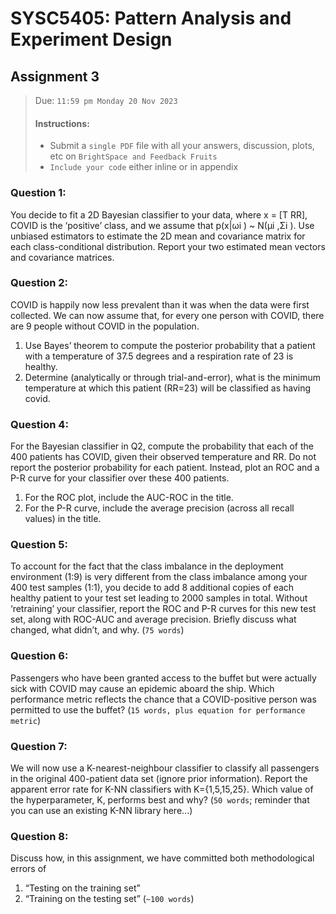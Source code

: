 # SYSC5405: Pattern Analysis and Experiment Design

## Assignment 3

> Due: `11:59 pm Monday 20 Nov 2023`
> #### Instructions:
> * Submit a `single PDF` file with all your answers, discussion, plots, etc on `BrightSpace and Feedback Fruits`
> * `Include your code` either inline or in appendix


### Question 1:
You decide to fit a 2D Bayesian classifier to your data, where x = [T RR], COVID is the ‘positive’ class, and we assume that p(x|ωi ) ~ N(μi ,Σi ). 
Use unbiased estimators to estimate the 2D mean and covariance matrix for each class-conditional distribution. 
Report your two estimated mean vectors and covariance matrices.

### Question 2:
COVID is happily now less prevalent than it was when the data were first collected. We can now assume that, for every one person with COVID, there are 9 people without COVID in the population. 
1. Use Bayes’ theorem to compute the posterior probability that a patient with a temperature of 37.5 degrees and a respiration rate of 23 is healthy. 
2. Determine (analytically or through trial-and-error), what is the minimum temperature at which this patient (RR=23) will be classified as having covid.

### Question 4:
For the Bayesian classifier in Q2, compute the probability that each of the 400 patients has COVID, given their observed temperature and RR. Do not report the posterior probability for each patient. Instead, plot an ROC and a P-R curve for your classifier over these 400 patients.
1. For the ROC plot, include the AUC-ROC in the title.
2. For the P-R curve, include the average precision (across all recall values) in the title.

### Question 5:
To account for the fact that the class imbalance in the deployment environment (1:9) is very different from the class imbalance among your 400 test samples (1:1), you decide to add 8 additional copies of each healthy patient to your test set leading to 2000 samples in total. 
Without ‘retraining’ your classifier, report the ROC and P-R curves for this new test set, along with ROC-AUC and average precision. Briefly discuss what changed, what didn’t, and why. 
(`75 words`)

### Question 6:
Passengers who have been granted access to the buffet but were actually sick with COVID may cause an epidemic aboard the ship. 
Which performance metric reflects the chance that a COVID-positive person was permitted to use the buffet? 
(`15 words, plus equation for performance metric`)

### Question 7:
We will now use a K-nearest-neighbour classifier to classify all passengers in the original 400-patient data set (ignore prior information). 
Report the apparent error rate for K-NN classifiers with K={1,5,15,25}. 
Which value of the hyperparameter, K, performs best and why? 
(`50 words`; reminder that you can use an existing K-NN library here...)

### Question 8:
Discuss how, in this assignment, we have committed both methodological errors of 
1. “Testing on the training set” 
2. “Training on the testing set”
(`~100 words`) 